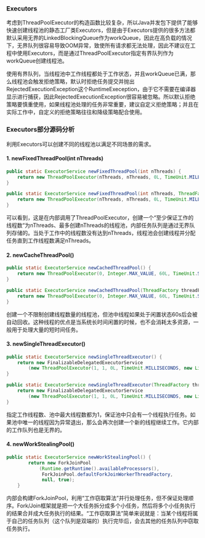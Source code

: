 ### Executors

考虑到ThreadPoolExecutor的构造函数比较复杂，所以Java并发包下提供了能够快速创建线程池的静态工厂类Executors，但是由于Executors提供的很多方法都默认采用无界的LinkedBlockingQueue作为workQueue，因此在高负载的情况下，无界队列很容易导致OOM异常，致使所有请求都无法处理，因此不建议在工程中使用Executors，而是通过ThreadPoolExecutor指定有界队列作为workQueue创建线程池。

使用有界队列，当线程池中工作线程都处于工作状态，并且workQueue已满，那么线程池会触发拒绝策略，默认时拒绝任务提交并抛出RejectedExecutionException这个RuntimeExeception，由于它不需要在编译器显示进行捕获，因此RejectedExecutionException很容易被忽略。所以默认拒绝策略要慎重使用，如果线程池处理的任务非常重要，建议自定义拒绝策略；并且在实际工作中，自定义的拒绝策略往往和降级策略配合使用。

### Executors部分源码分析

利用Executors可以创建不同的线程池以满足不同场景的需求。

#### 1. newFixedThreadPool(int nThreads)

```java
public static ExecutorService newFixedThreadPool(int nThreads) {
    return new ThreadPoolExecutor(nThreads, nThreads, 0L, TimeUnit.MILLISECONDS, new LinkedBlockingQueue<Runnable>());
}

public static ExecutorService newFixedThreadPool(int nThreads, ThreadFactory threadFactory) {
    return new ThreadPoolExecutor(nThreads, nThreads, 0L, TimeUnit.MILLISECONDS, new LinkedBlockingQueue<Runnable>(), threadFactory);
}
```

可以看到，这是在内部调用了ThreadPoolExecutor，创建一个“至少保证工作的线程数“为nThreads、最多创建nThreads的线程池，内部任务队列是通过无界队列存储的。当处于工作中的线程数没有达到nThreads，线程池会创建线程并分配任务直到工作线程数满足nThreads。

#### 2. newCacheThreadPool()

```java
public static ExecutorService newCachedThreadPool() {
    return new ThreadPoolExecutor(0, Integer.MAX_VALUE, 60L, TimeUnit.SECONDS, new SynchronousQueue<Runnable>());
}

public static ExecutorService newCachedThreadPool(ThreadFactory threadFactory) {
    return new ThreadPoolExecutor(0, Integer.MAX_VALUE, 60L, TimeUnit.SECONDS, new SynchronousQueue<Runnable>(), threadFactory);
}
```

创建一个不限制创建线程数量的线程池，但池中线程如果处于闲置状态60s后会被自动回收。这种线程的优点是当系统长时间闲置的时候，也不会消耗太多资源，一般用于处理大量的短时间任务。

#### 3. newSingleThreadExecutor()

```java
public static ExecutorService newSingleThreadExecutor() {
    return new FinalizableDelegatedExecutorService
        (new ThreadPoolExecutor(1, 1, 0L, TimeUnit.MILLISECONDS, new LinkedBlockingQueue<Runnable>()));
}

public static ExecutorService newSingleThreadExecutor(ThreadFactory threadFactory) {
    return new FinalizableDelegatedExecutorService
        (new ThreadPoolExecutor(1, 1, 0L, TimeUnit.MILLISECONDS, new LinkedBlockingQueue<Runnable>(), threadFactory));
}
```

指定工作线程数、池中最大线程数都为1，保证池中只会有一个线程执行任务。如果池中唯一的线程因为异常退出，那么会再次创建一个新的线程继续工作。它内部的工作队列也是无界的。

#### 4. newWorkStealingPool()

```java
public static ExecutorService newWorkStealingPool() {
        return new ForkJoinPool
            (Runtime.getRuntime().availableProcessors(),
             ForkJoinPool.defaultForkJoinWorkerThreadFactory,
             null, true);
    }
```

内部会构建ForkJoinPool，利用“工作窃取算法”并行处理任务，但不保证处理顺序。Fork/Join框架就是把一个大任务拆分成多个小任务，然后将多个小任务执行的结果合并成大任务执行的结果。“工作窃取算法”简单来说就是：当某个线程将属于自己的任务队列（这个队列是双端的）执行完毕后，会去其他的任务队列中窃取任务执行。



